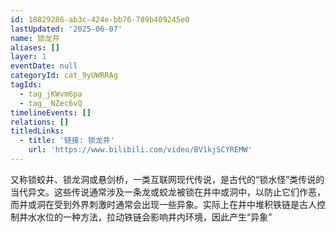 ```yaml
---
id: 18829286-ab3c-424e-bb76-789b409245e0
lastUpdated: '2025-06-07'
name: 锁龙井
aliases: []
layer: 1
eventDate: null
categoryId: cat_9yUWRRAg
tagIds:
  - tag_jKWvm6pa
  - tag__NZec6vQ
timelineEvents: []
relations: []
titledLinks:
  - title: '链接: 锁龙井'
    url: 'https://www.bilibili.com/video/BV1kjSCYREMW'
---
```

又称锁蛟井、锁龙洞或悬剑桥，一类互联网现代传说，是古代的“锁水怪”类传说的当代异文。这些传说通常涉及一条龙或蛟龙被锁在井中或洞中，以防止它们作恶，而井或洞在受到外界刺激时通常会出现一些异象。实际上在井中堆积铁链是古人控制井水水位的一种方法，拉动铁链会影响井内环境，因此产生“异象”

